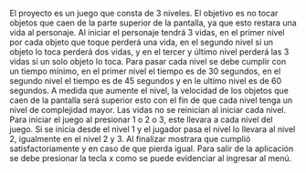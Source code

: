 El proyecto es un juego que consta de 3 niveles. El objetivo es no tocar objetos que caen de la parte superior de la pantalla, ya que esto restara una vida al personaje. Al iniciar el personaje tendrá 3 vidas, en el primer nivel por cada objeto que toque perderá una vida, en el segundo nivel si un objeto lo toca perderá dos vidas, y en el tercer y último nivel perderá las 3 vidas si un solo objeto lo toca. Para pasar cada nivel se debe cumplir con un tiempo mínimo, en el primer nivel el tiempo es de 30 segundos, en el segundo nivel el tiempo es de 45 segundos y en le ultimo nivel es de 60 segundos. 
A medida que aumente el nivel, la velocidad de los objetos que caen de la pantalla será superior esto con el fin de que cada nivel tenga un nivel de complejidad mayor. Las vidas no se reinician al iniciar cada nivel. 
Para iniciar el juego al presionar 1 o 2 o 3, este llevara a cada nivel del juego. Si se inicia desde el nivel 1 y el jugador pasa el nivel lo llevara al nivel 2, igualmente en el nivel 2 y 3. Al finalizar mostrara que cumplió satisfactoriamente y en caso de que pierda igual. 
Para salir de la aplicación se debe presionar la tecla x como se puede evidenciar al ingresar al menú. 

